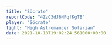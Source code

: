```yaml
---
title: "Söcrate"
reportCode: "4ZzC3dJ6NPqfKgTB"
player: "Söcrate"
fight: "High Astromancer Solarian"
date: 2021-10-18T19:02:24.561000+00:00
---
```

